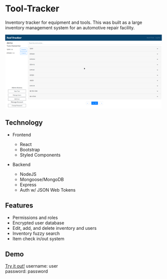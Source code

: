 # Tool-Tracker

Inventory tracker for equipment and tools. This was built as a large inventory management system for an automotive repair facility.

![Alt text](tool-tracker-demo.gif)

## Technology

- Frontend

  - React
  - Bootstrap
  - Styled Components

- Backend
  - NodeJS
  - Mongoose/MongoDB
  - Express
  - Auth w/ JSON Web Tokens

## Features

- Permissions and roles
- Encrypted user database
- Edit, add, and delete inventory and users
- Inventory fuzzy search
- Item check in/out system

## Demo

[Try it out!](https://j-tool-tracker.netlify.app)
username: user  
password: password

